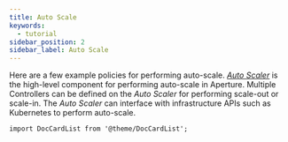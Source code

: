```yaml
---
title: Auto Scale
keywords:
  - tutorial
sidebar_position: 2
sidebar_label: Auto Scale
---
```


Here are a few example policies for performing auto-scale.
[_Auto Scaler_](reference/policies/spec.md#auto-scaler) is the high-level
component for performing auto-scale in Aperture. Multiple Controllers can be
defined on the _Auto Scaler_ for performing scale-out or scale-in. The _Auto
Scaler_ can interface with infrastructure APIs such as Kubernetes to perform
auto-scale.

```mdx-code-block
import DocCardList from '@theme/DocCardList';
```

<DocCardList />
